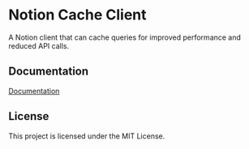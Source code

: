 # Notion Cache Client

A Notion client that can cache queries for improved performance and reduced API calls.

## Documentation

[Documentation](https://downloader.franciscomoretti.com/docs/packages/notion-cache-client)

## License

This project is licensed under the MIT License.
